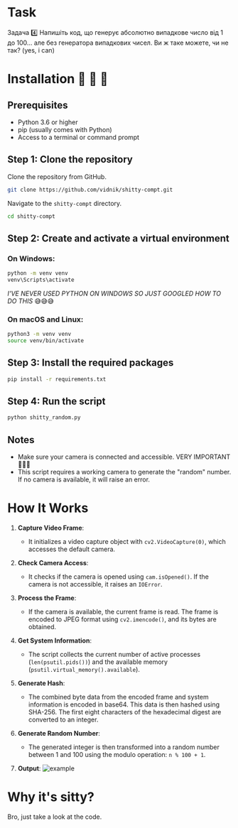 # Task
Задача 4️⃣
Напишіть код, що генерує абсолютно випадкове число від 1 до 100… але без генератора випадкових чисел. Ви ж таке можете, чи не так? (yes, i can)

# Installation 💩 💩 💩 

## Prerequisites

- Python 3.6 or higher
- pip (usually comes with Python)
- Access to a terminal or command prompt

## Step 1: Clone the repository

Clone the repository from GitHub.

```bash
git clone https://github.com/vidnik/shitty-compt.git
```
Navigate to the `shitty-compt` directory.
```bash
cd shitty-compt
```

## Step 2: Create and activate a virtual environment

### On Windows:
```bash
python -m venv venv
venv\Scripts\activate
```
*I\'VE NEVER USED PYTHON ON WINDOWS SO JUST GOOGLED HOW TO DO THIS* 😅😅😅

### On macOS and Linux:
```bash
python3 -m venv venv
source venv/bin/activate
```

## Step 3: Install the required packages

```bash
pip install -r requirements.txt
```

## Step 4: Run the script

```bash
python shitty_random.py
```

## Notes

- Make sure your camera is connected and accessible. VERY IMPORTANT 🙏🙏🙏
- This script requires a working camera to generate the "random" number. If no camera is available, it will raise an error.

# How It Works

1. **Capture Video Frame**:
   - It initializes a video capture object with `cv2.VideoCapture(0)`, which accesses the default camera. 

2. **Check Camera Access**:
   - It checks if the camera is opened using `cam.isOpened()`. If the camera is not accessible, it raises an `IOError`.

3. **Process the Frame**:
   - If the camera is available, the current frame is read. The frame is encoded to JPEG format using `cv2.imencode()`, and its bytes are obtained.

4. **Get System Information**:
   - The script collects the current number of active processes (`len(psutil.pids())`) and the available memory (`psutil.virtual_memory().available`).

5. **Generate Hash**:
   - The combined byte data from the encoded frame and system information is encoded in base64. This data is then hashed using SHA-256. The first eight characters of the hexadecimal digest are converted to an integer.

6. **Generate Random Number**:
   - The generated integer is then transformed into a random number between 1 and 100 using the modulo operation: `n % 100 + 1`.

7. **Output**:
   ![example](https://github.com/user-attachments/assets/54baecab-a279-4137-89b9-a7a029f51690)

   


# Why it's sitty?
Bro, just take a look at the code.
